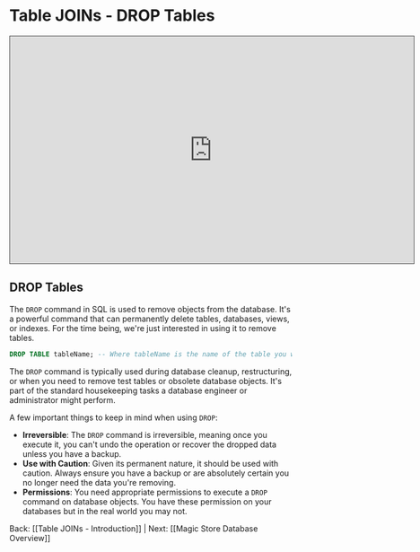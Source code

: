 
# Table JOINs - DROP Tables


<iframe src="https://egator.hosted.panopto.com/Panopto/Pages/Embed.aspx?id=d3ae98bb-32d4-4e55-b179-b0fb000eabf2&autoplay=false&offerviewer=true&showtitle=true&showbrand=true&captions=false&interactivity=all" height="405" width="720" style="border: 1px solid #464646;" allowfullscreen allow="autoplay" aria-label="Panopto Embedded Video Player"></iframe>

## DROP Tables

The `DROP` command in SQL is used to remove objects from the database. It's a powerful command that can permanently delete tables, databases, views, or indexes. For the time being, we're just interested in using it to remove tables.

```sql
DROP TABLE tableName; -- Where tableName is the name of the table you want to drop
```

The `DROP` command is typically used during database cleanup, restructuring, or when you need to remove test tables or obsolete database objects. It's part of the standard housekeeping tasks a database engineer or administrator might perform.

A few important things to keep in mind when using `DROP`:
- **Irreversible**: The `DROP` command is irreversible, meaning once you execute it, you can't undo the operation or recover the dropped data unless you have a backup.
- **Use with Caution**: Given its permanent nature, it should be used with caution. Always ensure you have a backup or are absolutely certain you no longer need the data you're removing.
- **Permissions**: You need appropriate permissions to execute a `DROP` command on database objects. You have these permission on your databases but in the real world you may not.



Back: [[Table JOINs - Introduction]] | Next: [[Magic Store Database Overview]]
